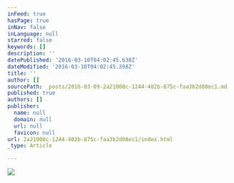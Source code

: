 ```yaml
---
inFeed: true
hasPage: true
inNav: false
inLanguage: null
starred: false
keywords: []
description: ''
datePublished: '2016-03-10T04:02:45.638Z'
dateModified: '2016-03-10T04:02:45.398Z'
title: ''
author: []
sourcePath: _posts/2016-03-09-2a21008c-1244-402b-875c-faa3b2d08ec1.md
published: true
authors: []
publisher:
  name: null
  domain: null
  url: null
  favicon: null
url: 2a21008c-1244-402b-875c-faa3b2d08ec1/index.html
_type: Article

---
```

![](https://s3-us-west-2.amazonaws.com/the-grid-img/p/259c83cec7fd10b0429ea50ba1791bba0fc689ed.jpg)